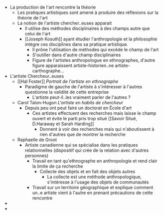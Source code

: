 - La production de l'art rencontre la théorie
	- Les pratiques artistiques sont amené à produire des réflexions sur la théorie de l'art
	- La notion de l'artiste chercher..euses apparait
		- Il utilise des méthodes disciplinaires à des champs autre que celui de l'art
		- [[Joseph Kosuth]] ayant étudier l'anthropologie et la philosophie intègre ces disciplines dans sa pratique artistique.
			- Il prône l'utilisation de méthodes qui excède le champ de l'art
			- S'outiller dans d'autre champ disciplinaires
			- Figure de l'artistes anthropologue en ethnographes, d'autre figure apparaissent artiste-historien..ne artiste-carthographe...
- L'artiste Chercheur..euses
	- [[Hal Foster]] *Portrait de l'artiste en ethnographe*
		- Paradigme de gauche de l'artiste à s'intéresser à l'autres questionne la validité de cette entreprise
			- L'artiste peut-il..les vraiment parler de l'autres ?
	- Carol Talon-Hugon *L'artiste en habits de chercheur*
		- Depuis peu ont peut faire un doctorat en École d'art
			- Ces artistes effectuent des recherches mais laisse le champ ouvert et évite le parti pris trop situé [[Savoir Situé, D.Haraway et Sarah Harding]]
				- Donnent à voir des recherches mais qui n'aboutissent à rien d'autres que de montrer la recherche
	- Raphaelle de Groot
		- Artiste canadienne qui se spécialise dans les pratiques relationnelles (dispositif qui crée de la relation avec d'autres personnes)
			- Travail en tant qu'ethnographe en anthropologie et rend clair la limite de ça recherche
				- Collecte des objets et en fait des objets autres
					- La collecte est une méthode anthropologique, s'intéresse à l'usage des objets de communautés
			- Travail sur un territoire géographique et explique comment un..e artiste vient à l'autre en prenant précautions de cette rencontre
-
-